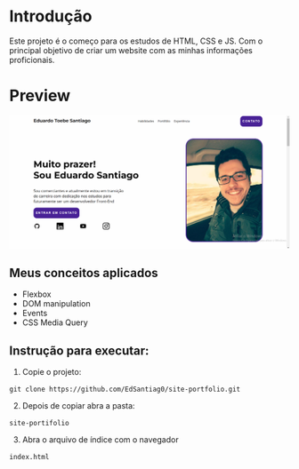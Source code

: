 # Introdução

Este projeto é o começo para os estudos de HTML, CSS e JS.
Com o principal objetivo de criar um website com as minhas informações proficionais.

# Preview

<img src="https://github.com/EdSantiag0/site-portfolio/blob/main/preview.png">

## Meus conceitos aplicados

- Flexbox
- DOM manipulation
- Events
- CSS Media Query

## Instrução para executar:

1. Copie o projeto:

```
git clone https://github.com/EdSantiag0/site-portfolio.git
```

2. Depois de copiar abra a pasta:

```
site-portifolio
```

3. Abra o arquivo de índice com o navegador

```
index.html
```
